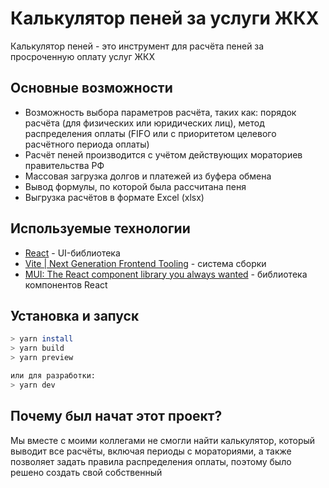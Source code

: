 # Калькулятор пеней за услуги ЖКХ

Калькулятор пеней - это инструмент для расчёта пеней за просроченную оплату услуг ЖКХ

## Основные возможности

- Возможность выбора параметров расчёта, таких как: порядок расчёта (для физических или юридических лиц), метод распределения оплаты (FIFO или с приоритетом целевого расчётного периода оплаты)
- Расчёт пеней производится с учётом действующих мораториев правительства РФ
- Массовая загрузка долгов и платежей из буфера обмена
- Вывод формулы, по которой была рассчитана пеня
- Выгрузка расчётов в формате Excel (xlsx)

## Используемые технологии

- [React](https://react.dev/) - UI-библиотека
- [Vite | Next Generation Frontend Tooling](https://vitejs.dev/) - система сборки
- [MUI: The React component library you always wanted](https://mui.com/) - библиотека компонентов React

## Установка и запуск

```bash
> yarn install
> yarn build
> yarn preview

или для разработки:
> yarn dev
```

## Почему был начат этот проект?

Мы вместе с моими коллегами не смогли найти калькулятор, который выводит все расчёты, включая периоды с мораториями, а также позволяет задать правила распределения оплаты, поэтому было решено создать свой собственный

